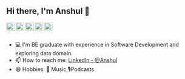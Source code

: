 ## Hi there, I'm Anshul 👋

<a href="https://twitter.com/AnshulTaneja10">
  <img align="left" alt="Anshul's Twitter" width="22px" src="https://cdn.jsdelivr.net/npm/simple-icons@v3/icons/twitter.svg" />
</a>
<a href="https://www.linkedin.com/in/anshul-taneja-1493a3145/">
  <img align="left" alt="Anshul's Linkdein" width="22px" src="https://cdn.jsdelivr.net/npm/simple-icons@v3/icons/linkedin.svg" />
</a>
<a href="https://github.com/anshultaneja">
  <img align="left" alt="Anshul's Github" width="22px" src="https://cdn.jsdelivr.net/npm/simple-icons@v3/icons/github.svg" />
</a>
<a href="https://github.com/anshultaneja">
  <img align="left" alt="Anshul's Github" width="22px" src="https://cdn.jsdelivr.net/npm/simple-icons@v3/icons/github.svg" />
</a>
<!-- <a href="https://www.instagram.com/">
  <img align="left" alt="Anshul's Instagram" width="22px" src="https://cdn.jsdelivr.net/npm/simple-icons@v3/icons/instagram.svg" />
</a> -->
<a href="https://www.facebook.com/anshul.taneja.5621/">
  <img align="left" alt="Anshul's Facebook" width="22px" src="https://cdn.jsdelivr.net/npm/simple-icons@v3/icons/facebook.svg" />
</a>
<!-- <a href="">
  <img align="left" alt="Anshul's Medium" width="22px" src="https://cdn.jsdelivr.net/npm/simple-icons@v3/icons/medium.svg" />
</a> -->
<br/>
<br/>

- 💻 I'm BE graduate with experience in Software Development and exploring data domain.  
- 📫 How to reach me: [LinkedIn - @Anshul](https://www.linkedin.com/in/anshul-taneja-1493a3145/)
- 😄 Hobbies: 🎵 Music,🎙Podcasts

<!-- #### 🚀 My Coding Stats -
[![Top Langs](https://github-readme-stats.vercel.app/api/top-langs/?username=anshultaneja&layout=compact&hide=jupyter%20notebook,html&langs_count=8&theme=light)](https://github.com/anshultaneja/github-readme-stats) -->
